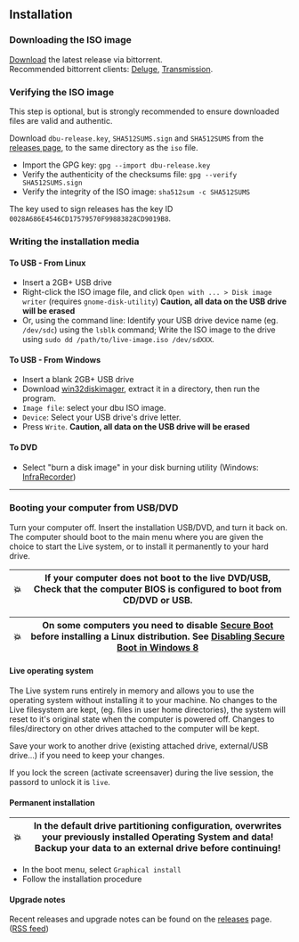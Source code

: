 ## Installation

### Downloading the ISO image

[Download](https://github.com/nodiscc/dbu/releases) the latest release via bittorrent.  
Recommended bittorrent clients: [Deluge](http://www.deluge-torrent.org/), [Transmission](https://transmissionbt.com/).

### Verifying the ISO image

This step is optional, but is strongly recommended to ensure downloaded files are valid and authentic.

Download `dbu-release.key`, `SHA512SUMS.sign` and `SHA512SUMS` from the [releases page](https://github.com/nodiscc/dbu/releases), to the same directory as the `iso` file.

 * Import the GPG key: `gpg --import dbu-release.key`
 * Verify the authenticity of the checksums file: `gpg --verify SHA512SUMS.sign`
 * Verify the integrity of the ISO image: `sha512sum -c SHA512SUMS`

The key used to sign releases has the key ID `0028A686E4546CD17579570F99883828CD9019B8`.

### Writing the installation media

#### To USB - From Linux

  * Insert a 2GB+ USB drive
  * Right-click the ISO image file, and click `Open with ... > Disk image writer` (requires `gnome-disk-utility`) **Caution, all data on the USB drive will be erased**
  * Or, using the command line: Identify your USB drive device name (eg. `/dev/sdc`) using the `lsblk` command; Write the ISO image to the drive using `sudo dd /path/to/live-image.iso /dev/sdXXX`.

#### To USB - From Windows

  * Insert a blank 2GB+ USB drive
  * Download [win32diskimager](http://sourceforge.net/projects/win32diskimager/files/latest/download), extract it in a directory, then run the program.
  * `Image file`: select your dbu ISO image.
  * `Device`: Select your USB drive's drive letter.
  * Press `Write`. **Caution, all data on the USB drive will be erased**

#### To DVD

  * Select "burn a disk image" in your disk burning utility (Windows: [InfraRecorder](http://infrarecorder.org/?page_id=5))

------------------------------------------

### Booting your computer from USB/DVD

Turn your computer off. Insert the installation USB/DVD, and turn it back on. The
computer should boot to the main menu where you are given the choice to start the
Live system, or to install it permanently to your hard drive.

| 💥 | If your computer does not boot to the live DVD/USB, Check that the computer BIOS is configured to boot from CD/DVD or USB. |
|---------|---------|

| 💥 | On some computers you need to disable [Secure Boot](https://en.wikipedia.org/wiki/Unified_Extensible_Firmware_Interface#Secure_boot) before installing a Linux distribution. See **[Disabling Secure Boot in Windows 8](disable-secure-boot.md)** |
|---------|---------|


#### Live operating system

The Live system runs entirely in memory and allows you to use the operating system
without installing it to your machine. No changes to the Live filesystem are kept,
(eg. files in user home directories), the system will reset to it's original state
when the computer is powered off. Changes to files/directory on other drives attached
to the computer will be kept.

Save your work to another drive (existing attached drive, external/USB
drive...) if you need to keep your changes.

If you lock the screen (activate screensaver) during the live session, the passord to unlock it is `live`.

#### Permanent installation

| 💥 | In the default drive partitioning configuration, overwrites your previously installed Operating System and data! Backup your data to an external drive before continuing! |
|---------|---------|

 * In the boot menu, select `Graphical install`
 * Follow the installation procedure

#### Upgrade notes

Recent releases and upgrade notes can be found on the [releases](https://github.com/nodiscc/dbu/releases) page. ([RSS feed](https://github.com/nodiscc/dbu/releases.atom))
